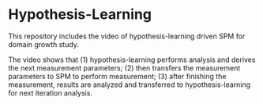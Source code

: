 # Hypothesis-Learning
This repository includes the video of hypothesis-learning driven SPM for domain growth study. 

The video shows that (1) hypothesis-learning performs analysis and derives the next measurement parameters; (2) then transfers the measurement parameters to SPM to perform measurement; (3) after finishing the measurement, results are analyzed and transferred to hypothesis-learning for next iteration analysis.
